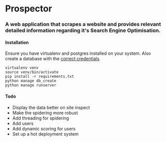 # Prospector

### A web application that scrapes a website and provides relevant detailed information regarding it's Search Engine Optimisation.

#### Installation

Ensure you have virtualenv and postgres installed on your system. Also create a database with the [correct credentials](https://github.com/Kayra/prospector/blob/master/config.py#L4).

    virtualenv venv
    source venv/bin/activate
    pip install -r requirements.txt
    python manage db_create
    python manage runserver

#### Todo

* Display the data better on site inspect
* Make the spidering more robust
* Add threading for spidering
* Add users
* Add dynamic scoring for users
* Set up a hot deployment system
